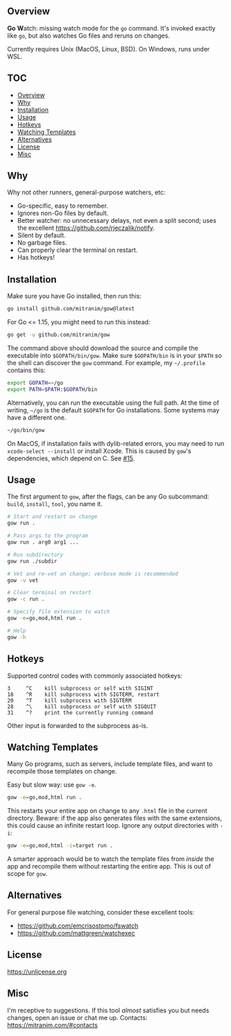 ## Overview

**Go** **W**atch: missing watch mode for the `go` command. It's invoked exactly like `go`, but also watches Go files and reruns on changes.

Currently requires Unix (MacOS, Linux, BSD). On Windows, runs under WSL.

## TOC

* [Overview](#overview)
* [Why](#why)
* [Installation](#installation)
* [Usage](#usage)
* [Hotkeys](#hotkeys)
* [Watching Templates](#watching-templates)
* [Alternatives](#alternatives)
* [License](#license)
* [Misc](#misc)

## Why

Why not other runners, general-purpose watchers, etc:

* Go-specific, easy to remember.
* Ignores non-Go files by default.
* Better watcher: no unnecessary delays, not even a split second; uses the excellent https://github.com/rjeczalik/notify.
* Silent by default.
* No garbage files.
* Can properly clear the terminal on restart.
* Has hotkeys!

## Installation

Make sure you have Go installed, then run this:

```sh
go install github.com/mitranim/gow@latest
```

For Go <= 1.15, you might need to run this instead:

```sh
go get -u github.com/mitranim/gow
```

The command above should download the source and compile the executable into `$GOPATH/bin/gow`. Make sure `$GOPATH/bin` is in your `$PATH` so the shell can discover the `gow` command. For example, my `~/.profile` contains this:

```sh
export GOPATH=~/go
export PATH=$PATH:$GOPATH/bin
```

Alternatively, you can run the executable using the full path. At the time of writing, `~/go` is the default `$GOPATH` for Go installations. Some systems may have a different one.

```sh
~/go/bin/gow
```

On MacOS, if installation fails with dylib-related errors, you may need to run `xcode-select --install` or install Xcode. This is caused by `gow`'s dependencies, which depend on C. See [#15](https://github.com/mitranim/gow/issues/15).

## Usage

The first argument to `gow`, after the flags, can be any Go subcommand: `build`, `install`, `tool`, you name it.

```sh
# Start and restart on change
gow run .

# Pass args to the program
gow run . arg0 arg1 ...

# Run subdirectory
gow run ./subdir

# Vet and re-vet on change; verbose mode is recommended
gow -v vet

# Clear terminal on restart
gow -c run .

# Specify file extension to watch
gow -e=go,mod,html run .

# Help
gow -h
```

## Hotkeys

Supported control codes with commonly associated hotkeys:

```
3     ^C    kill subprocess or self with SIGINT
18    ^R    kill subprocess with SIGTERM, restart
20    ^T    kill subprocess with SIGTERM
28    ^\    kill subprocess or self with SIGQUIT
31    ^?    print the currently running command
```

Other input is forwarded to the subprocess as-is.

## Watching Templates

Many Go programs, such as servers, include template files, and want to recompile those templates on change.

Easy but slow way: use `gow -e`.

```sh
gow -e=go,mod,html run .
```

This restarts your entire app on change to any `.html` file in the current directory. Beware: if the app also generates files with the same extensions, this could cause an infinite restart loop. Ignore any output directories with `-i`:

```sh
gow -e=go,mod,html -i=target run .
```

A smarter approach would be to watch the template files from _inside_ the app and recompile them without restarting the entire app. This is out of scope for `gow`.

## Alternatives

For general purpose file watching, consider these excellent tools:

  * https://github.com/emcrisostomo/fswatch
  * https://github.com/mattgreen/watchexec

## License

https://unlicense.org

## Misc

I'm receptive to suggestions. If this tool _almost_ satisfies you but needs changes, open an issue or chat me up. Contacts: https://mitranim.com/#contacts
